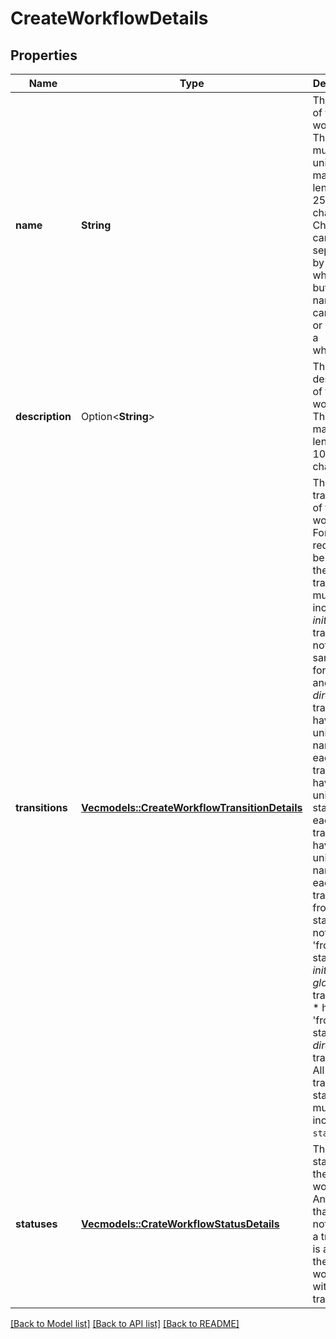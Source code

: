 # CreateWorkflowDetails

## Properties

Name | Type | Description | Notes
------------ | ------------- | ------------- | -------------
**name** | **String** | The name of the workflow. The name must be unique. The maximum length is 255 characters. Characters can be separated by a whitespace but the name cannot start or end with a whitespace. | 
**description** | Option<**String**> | The description of the workflow. The maximum length is 1000 characters. | [optional]
**transitions** | [**Vec<models::CreateWorkflowTransitionDetails>**](CreateWorkflowTransitionDetails.md) | The transitions of the workflow. For the request to be valid, these transitions must:   *  include one *initial* transition.  *  not use the same name for a *global* and *directed* transition.  *  have a unique name for each *global* transition.  *  have a unique 'to' status for each *global* transition.  *  have unique names for each transition from a status.  *  not have a 'from' status on *initial* and *global* transitions.  *  have a 'from' status on *directed* transitions.  All the transition statuses must be included in `statuses`. | 
**statuses** | [**Vec<models::CrateWorkflowStatusDetails>**](CrateWorkflowStatusDetails.md) | The statuses of the workflow. Any status that does not include a transition is added to the workflow without a transition. | 

[[Back to Model list]](../README.md#documentation-for-models) [[Back to API list]](../README.md#documentation-for-api-endpoints) [[Back to README]](../README.md)


